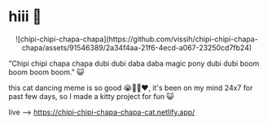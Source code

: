 # hiii 👋
<center>
![chipi-chipi-chapa-chapa](https://github.com/vissih/chipi-chipi-chapa-chapa/assets/91546389/2a34f4aa-21f6-4ecd-a067-23250cd7fb24)
</center>

"Chipi chipi chapa chapa dubi dubi daba daba magic pony dubi dubi boom boom boom boom." 😺

this cat dancing meme is so good 😭🤌✨❤️, it's been on my mind 24x7 for past few days, so I made a kitty project for fun 😺

live --> https://chipi-chipi-chapa-chapa-cat.netlify.app/
